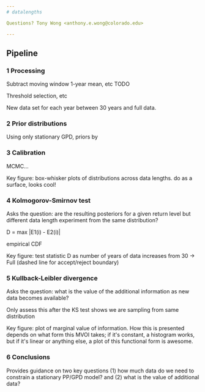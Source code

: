 ```yaml
---
# datalengths

Questions? Tony Wong <anthony.e.wong@colorado.edu>

---
```

## Pipeline

### 1 Processing

Subtract moving window 1-year mean, etc TODO

Threshold selection, etc

New data set for each year between 30 years and full data.

### 2 Prior distributions

Using only stationary GPD, priors by 

### 3 Calibration

MCMC...

Key figure:  box-whisker plots of distributions across data lengths.  do as a surface, looks cool!

### 4 Kolmogorov-Smirnov test 

Asks the question:  are the resulting posteriors for a given return level but different data length experiment from the same distribution?

D = max |E1(i) - E2(i)|

empirical CDF

Key figure:  test statistic D as number of years of data increases from 30 -> Full (dashed line for accept/reject boundary)

### 5 Kullback-Leibler divergence

Asks the question:  what is the value of the additional information as new data becomes available?

Only assess this after the KS test shows we are sampling from same distribution

Key figure:  plot of marginal value of information.  How this is presented depends on what form this MVOI takes; if it's constant, a histogram works, but if it's linear or anything else, a plot of this functional form is awesome.

### 6 Conclusions

Provides guidance on two key questions (1) how much data do we need to constrain a stationary PP/GPD model? and (2) what is the value of additional data?

